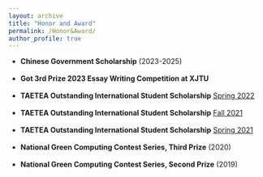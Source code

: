```yaml
---
layout: archive
title: "Honor and Award"
permalink: /Honor&Award/
author_profile: true
---
```


- **Chinese Government Scholarship** (2023-2025) <br/> <br/>
- **Got 3rd Prize 2023 Essay Writing Competition at XJTU** <br/> <br/>
- **TAETEA Outstanding International Student Scholarship** [Spring 2022](http://www.xsjzwh.ynu.edu.cn/info/1019/2386.htm) <br> <br/>
- **TAETEA Outstanding International Student Scholarship** [Fall 2021](http://www.xsjzwh.ynu.edu.cn/info/1019/2268.htm) <br> <br/>
- **TAETEA Outstanding International Student Scholarship** [Spring 2021](http://www.xsjzwh.ynu.edu.cn/info/1019/2229.htm) <br> <br/>
- **National Green Computing Contest Series, Third Prize** (2020) <br/> <br/>
- **National Green Computing Contest Series, Second Prize** (2019) <br/> <br/>
